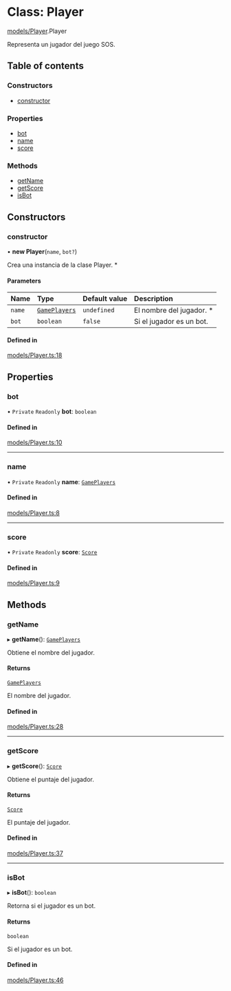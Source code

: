 # Class: Player

[models/Player](../wiki/models.Player).Player

Representa un jugador del juego SOS.

## Table of contents

### Constructors

- [constructor](../wiki/models.Player.Player#constructor)

### Properties

- [bot](../wiki/models.Player.Player#bot)
- [name](../wiki/models.Player.Player#name)
- [score](../wiki/models.Player.Player#score)

### Methods

- [getName](../wiki/models.Player.Player#getname)
- [getScore](../wiki/models.Player.Player#getscore)
- [isBot](../wiki/models.Player.Player#isbot)

## Constructors

### constructor

• **new Player**(`name`, `bot?`)

Crea una instancia de la clase Player.
   *

#### Parameters

| Name | Type | Default value | Description |
| :------ | :------ | :------ | :------ |
| `name` | [`GamePlayers`](../wiki/constants.GamePlayers.GamePlayers) | `undefined` | El nombre del jugador. * |
| `bot` | `boolean` | `false` | Si el jugador es un bot. |

#### Defined in

[models/Player.ts:18](https://github.com/Jhonnatan1806/SOSGame/blob/2d7847a/src/classes/models/Player.ts#L18)

## Properties

### bot

• `Private` `Readonly` **bot**: `boolean`

#### Defined in

[models/Player.ts:10](https://github.com/Jhonnatan1806/SOSGame/blob/2d7847a/src/classes/models/Player.ts#L10)

___

### name

• `Private` `Readonly` **name**: [`GamePlayers`](../wiki/constants.GamePlayers.GamePlayers)

#### Defined in

[models/Player.ts:8](https://github.com/Jhonnatan1806/SOSGame/blob/2d7847a/src/classes/models/Player.ts#L8)

___

### score

• `Private` `Readonly` **score**: [`Score`](../wiki/models.Score.Score)

#### Defined in

[models/Player.ts:9](https://github.com/Jhonnatan1806/SOSGame/blob/2d7847a/src/classes/models/Player.ts#L9)

## Methods

### getName

▸ **getName**(): [`GamePlayers`](../wiki/constants.GamePlayers.GamePlayers)

Obtiene el nombre del jugador.

#### Returns

[`GamePlayers`](../wiki/constants.GamePlayers.GamePlayers)

El nombre del jugador.

#### Defined in

[models/Player.ts:28](https://github.com/Jhonnatan1806/SOSGame/blob/2d7847a/src/classes/models/Player.ts#L28)

___

### getScore

▸ **getScore**(): [`Score`](../wiki/models.Score.Score)

Obtiene el puntaje del jugador.

#### Returns

[`Score`](../wiki/models.Score.Score)

El puntaje del jugador.

#### Defined in

[models/Player.ts:37](https://github.com/Jhonnatan1806/SOSGame/blob/2d7847a/src/classes/models/Player.ts#L37)

___

### isBot

▸ **isBot**(): `boolean`

Retorna si el jugador es un bot.

#### Returns

`boolean`

Si el jugador es un bot.

#### Defined in

[models/Player.ts:46](https://github.com/Jhonnatan1806/SOSGame/blob/2d7847a/src/classes/models/Player.ts#L46)
